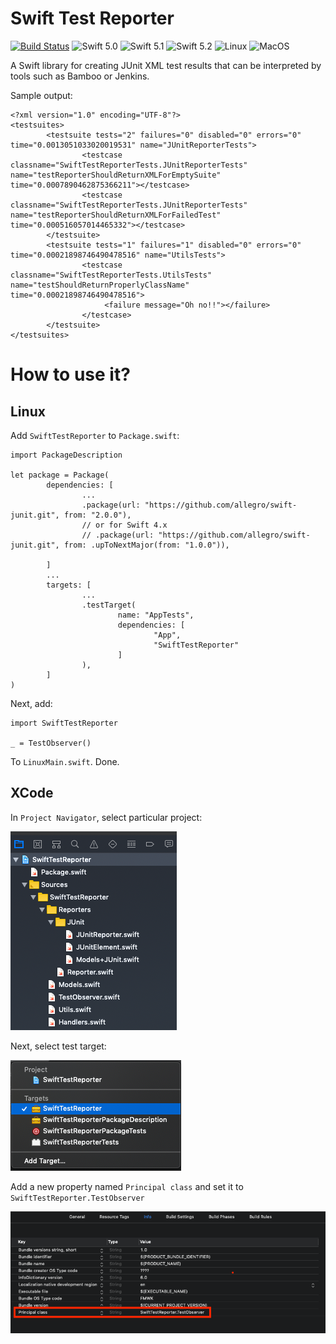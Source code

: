 # Swift Test Reporter

[![Build Status](https://travis-ci.org/allegro/swift-junit.svg?branch=master)](https://travis-ci.org/allegro/swift-junit)
![Swift 5.0](https://img.shields.io/badge/swift-5.0-brightgreen.svg)
![Swift 5.1](https://img.shields.io/badge/swift-5.1-brightgreen.svg)
![Swift 5.2](https://img.shields.io/badge/swift-5.2-brightgreen.svg)
![Linux](https://img.shields.io/badge/linux-brightgreen.svg)
![MacOS](https://img.shields.io/badge/macos-brightgreen.svg)

A Swift library for creating JUnit XML test results that can be interpreted by tools such as Bamboo or Jenkins.

Sample output:

```
<?xml version="1.0" encoding="UTF-8"?>
<testsuites>
        <testsuite tests="2" failures="0" disabled="0" errors="0" time="0.0013051033020019531" name="JUnitReporterTests">
                <testcase classname="SwiftTestReporterTests.JUnitReporterTests" name="testReporterShouldReturnXMLForEmptySuite" time="0.0007890462875366211"></testcase>
                <testcase classname="SwiftTestReporterTests.JUnitReporterTests" name="testReporterShouldReturnXMLForFailedTest" time="0.000516057014465332"></testcase>
        </testsuite>
        <testsuite tests="1" failures="1" disabled="0" errors="0" time="0.00021898746490478516" name="UtilsTests">
                <testcase classname="SwiftTestReporterTests.UtilsTests" name="testShouldReturnProperlyClassName" time="0.00021898746490478516">
	                 <failure message="Oh no!!"></failure>
                </testcase>
        </testsuite>
</testsuites>
```

# How to use it?
## Linux
Add ``SwiftTestReporter`` to ``Package.swift``:

```
import PackageDescription

let package = Package(
        dependencies: [
                ...
                .package(url: "https://github.com/allegro/swift-junit.git", from: "2.0.0"),
                // or for Swift 4.x
                // .package(url: "https://github.com/allegro/swift-junit.git", from: .upToNextMajor(from: "1.0.0")),
                
        ]
        ...
        targets: [
                ...
                .testTarget(
                        name: "AppTests",
                        dependencies: [
                                "App",
                                "SwiftTestReporter"
                        ]
                ),
        ]
)
```

Next, add:
```
import SwiftTestReporter

_ = TestObserver()
```
To ``LinuxMain.swift``. Done.

## XCode
In ``Project Navigator``, select particular project:

![test](doc/intro-mac-1.png)

Next, select test target:

![test](doc/intro-mac-2.png)

Add a new property named ``Principal class`` and set it to ``SwiftTestReporter.TestObserver``

![test](doc/intro-mac-3.png)
